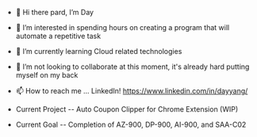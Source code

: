 - 👋 Hi there pard, I’m Day
- 👀 I’m interested in spending hours on creating a program that will automate a repetitive task
- 🌱 I’m currently learning Cloud related technologies
- 💞️ I’m not looking to collaborate at this moment, it's already hard putting myself on my back
- 📫 How to reach me ... LinkedIn! https://www.linkedin.com/in/dayyang/

- Current Project
-- Auto Coupon Clipper for Chrome Extension (WIP)

- Current Goal
-- Completion of AZ-900, DP-900, AI-900, and SAA-C02

<!---
Veiam/Veiam is a ✨ special ✨ repository because its `README.md` (this file) appears on your GitHub profile.
You can click the Preview link to take a look at your changes.
--->
